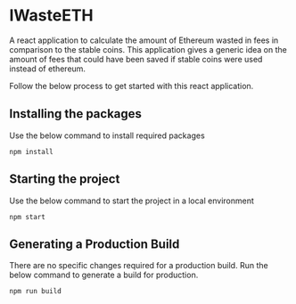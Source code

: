 # IWasteETH

A react application to calculate the amount of Ethereum wasted in fees in comparison to the stable coins. This application gives a generic idea on the amount of fees that could have been saved if stable coins were used instead of ethereum.

Follow the below process to get started with this react application.

## Installing the packages

Use the below command to install required packages
```
npm install
```

## Starting the project

Use the below command to start the project in a local environment
```
npm start
```

## Generating a Production Build

There are no specific changes required for a production build. Run the below command to generate a build for production.
```
npm run build
```
